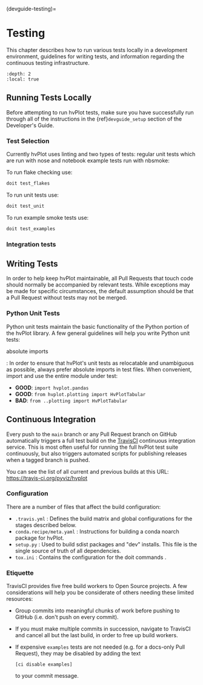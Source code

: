 (devguide-testing)=

# Testing

This chapter describes how to run various tests locally in a
development environment, guidelines for writing tests, and information
regarding the continuous testing infrastructure.

```{contents}
:depth: 2
:local: true
```

## Running Tests Locally

Before attempting to run hvPlot tests, make sure you have successfully
run through all of the instructions in the {ref}`devguide_setup`
section of the Developer's Guide.

### Test Selection

Currently hvPlot uses linting and two types of tests: regular unit tests
which are run with nose and notebook example tests run with nbsmoke:

To run flake checking use:

```sh
doit test_flakes
```

To run unit tests use:

```sh
doit test_unit
```

To run example smoke tests use:

```sh
doit test_examples
```

### Integration tests

## Writing Tests

In order to help keep hvPlot maintainable, all Pull Requests that touch
code should normally be accompanied by relevant tests. While
exceptions may be made for specific circumstances, the default
assumption should be that a Pull Request without tests may not be
merged.

### Python Unit Tests

Python unit tests maintain the basic functionality of the Python
portion of the hvPlot library. A few general guidelines will help you
write Python unit tests:

absolute imports

: In order to ensure that hvPlot's unit tests as relocatable and unambiguous
  as possible, always prefer absolute imports in test files. When convenient,
  import and use the entire module under test:

  - **GOOD**: `import hvplot.pandas`
  - **GOOD**: `from hvplot.plotting import HvPlotTabular`
  - **BAD**: `from ..plotting import HvPlotTabular`

## Continuous Integration

Every push to the `main` branch or any Pull Request branch on GitHub
automatically triggers a full test build on the [TravisCI] continuous
integration service. This is most often useful for running the full hvPlot
test suite continuously, but also triggers automated scripts for publishing
releases when a tagged branch is pushed.

You can see the list of all current and previous builds at this URL:
<https://travis-ci.org/pyviz/hvplot>

### Configuration

There are a number of files that affect the build configuration:

- `.travis.yml`
  : Defines the build matrix and global configurations for the stages
    described below.
- `conda.recipe/meta.yaml`
  : Instructions for building a conda noarch package for hvPlot.
- `setup.py`
  : Used to build sdist packages and "dev" installs. This file is the
    single source of truth of all dependencies.
- `tox.ini`
  : Contains the configuration for the doit commands .

### Etiquette

TravisCI provides five free build workers to Open Source projects. A few
considerations will help you be considerate of others needing these limited
resources:

- Group commits into meaningful chunks of work before pushing to GitHub (i.e.
  don't push on every commit).

- If you must make multiple commits in succession, navigate to TravisCI and
  cancel all but the last build, in order to free up build workers.

- If expensive `examples` tests are not needed (e.g. for a docs-only Pull
  Request), they may be disabled by adding the text

  ```none
  [ci disable examples]
  ```

  to your commit message.

[contact the developers]: https://gitter.im/pyviz/pyviz
[pytest]: https://docs.pytest.org
[travisci]: https://travis-ci.org/
